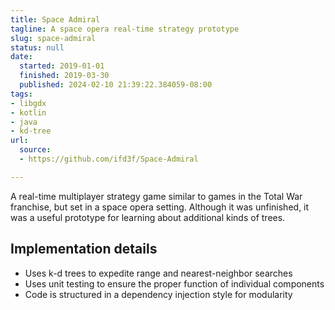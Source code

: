 ```yaml
---
title: Space Admiral
tagline: A space opera real-time strategy prototype
slug: space-admiral
status: null
date:
  started: 2019-01-01
  finished: 2019-03-30
  published: 2024-02-10 21:39:22.384059-08:00
tags:
- libgdx
- kotlin
- java
- kd-tree
url:
  source:
  - https://github.com/ifd3f/Space-Admiral

---
```


A real-time multiplayer strategy game similar to games in the Total War
franchise, but set in a space opera setting. Although it was unfinished, it was
a useful prototype for learning about additional kinds of trees.

## Implementation details

- Uses k-d trees to expedite range and nearest-neighbor searches
- Uses unit testing to ensure the proper function of individual components
- Code is structured in a dependency injection style for modularity